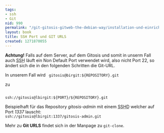```yaml
---
tags:
- ssh
- Git
nid: 990
permalink: "/git-gitosis-gitweb-the-debian-way/installation-und-einrichtung-von-gitosis/ssh-port-und-git-urls.html"
layout: book
title: SSH Port und GIT URLS
created: 1271870055
---
```

<strong>Achtung!</strong>
Falls auf dem Server, auf dem Gitosis und somit in unserm Fall auch <acronym title="Secure SHell">SSH</acronym> läuft
ein Non Default Port verwendet wird, also nicht Port 22,
so ändert sich die in den folgenden Schritten die Git-URL.

In unserem Fall wird 
<code>
gitosis@birgit:${REPOSITORY}.git
</code>

zu 

<code>
ssh://gitosis@lbirgit:${PORT}/${REPOSITORY}.git
</code>



Beispielhaft für das Repository <em>gitosis-admin</em> mit einem <acronym title="Secure SHell Daemon">SSHD</acronym> welcher auf Port <em>1337</em> lauscht:
<code>
ssh://gitosis@lbirgit:1337/gitosis-admin.git
</code>


Mehr zu <strong>Git URLS</strong> findet sich in der Manpage zu <code>git-clone</code>.

